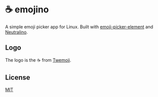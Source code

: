 # ☕️ emojino

A simple emoji picker app for Linux. Built with [emoji-picker-element](https://github.com/nolanlawson/emoji-picker-element) and [Neutralino](https://neutralino.js.org/).

## Logo

The logo is the ☕️ from [Twemoji](https://emojipedia.org/twitter/twemoji-15.0.3/hot-beverage).

## License

[MIT](LICENSE)
